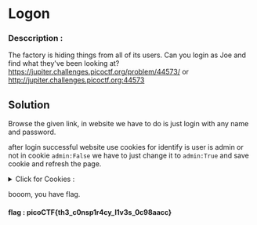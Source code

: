 # Logon


### Desccription :

The factory is hiding things from all of its users. Can you login as Joe and find what they've been looking at? https://jupiter.challenges.picoctf.org/problem/44573/  or http://jupiter.challenges.picoctf.org:44573


## Solution

Browse the given link, in website we have to do is just login with any name and password.

after login successful website use cookies for identify is user is admin or not in cookie `admin:False` we have to just change it to `admin:True` and save cookie and refresh the page.



<details>
<summary markdown="span">Click for Cookies : </summary>

```html

   admin:False
   password:yourpass
   username:joe

to
   admin:True
   password:yourpass
   username:joe


```
                                
</details>


booom, you have flag.


#### flag :   picoCTF{th3_c0nsp1r4cy_l1v3s_0c98aacc}